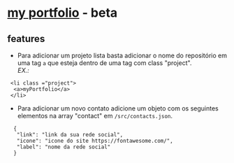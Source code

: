 # [my portfolio](https://jemerson23.github.io/myPortfolio/) - beta
 
## features

* Para adicionar um projeto lista basta adicionar o nome do repositório em uma tag ```a```
 que esteja dentro de uma tag com class "project".  
_EX.:_  
 ```
  <li class ="project">
   <a>myPortfolio</a>
  </li>
```

* Para adicionar um novo contato adicione um objeto com os seguintes elementos na array "contact" em ```/src/contacts.json```.  
 ```
   { 
    "link": "link da sua rede social",
    "icone": "icone do site https://fontawesome.com/",
    "label": "nome da rede social"
   }
 ```
  
